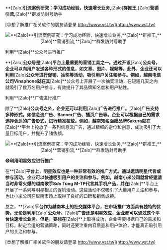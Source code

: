 **[Zalo]**引流案例研究：学习成功经验，快速增长业务,**[Zalo]**群推王,**[Zalo]**营销引流,**[Zalo]**群发防封号助手

[😍想了解推广相关软件的朋友请登录 http://www.vst.tw](http://www.vst.tw)

 <center><img src="https://vst.tw/MP4/tuiguang/png/7.png" alt="**[Zalo]**引流案例研究：学习成功经验，快速增长业务,**[Zalo]**群推王,**[Zalo]**营销引流,**[Zalo]**群发防封号助手"></center>

利用**[Zalo]**公众号进行推广

**[Zalo]**公众号是**[Zalo]**平台上最重要的营销工具之一。通过开设**[Zalo]**公众号，企业可以向用户发送各种形式的信息，如文章、图片、视频等。此外，企业还可以利用**[Zalo]**公众号进行促销、抽奖等活动，吸引用户关注和参与。例如，越南电信公司Vinaphone就在其**[Zalo]**公众号上开展了一次抽奖活动，在短短几天之内就吸引了数万名用户参与，有效提升了其品牌知名度和用户粘性。

利用**[Zalo]**广告进行推广

除了**[Zalo]**公众号之外，企业还可以利用**[Zalo]**广告进行推广。**[Zalo]**广告支持多种形式，如信息流广告、Banner广告、插页广告等。企业可以根据自己的需求选择合适的广告形式，进行精准投放。例如，越南知名面膜品牌Sakura就在**[Zalo]**平台上投放了一系列信息流广告，通过精细的定位和创意，成功吸引了大量目标用户，并提升了销售额。

 <center><img src="https://vst.tw/MP4/tuiguang/png/4.png" alt="**[Zalo]**引流案例研究：学习成功经验，快速增长业务,**[Zalo]**群推王,**[Zalo]**营销引流,**[Zalo]**群发防封号助手"></center>

**😄利用明星效应进行推广**

在**[Zalo]**平台上，明星效应也是一种非常有效的推广方式。通过邀请明星代言或参与活动，企业可以快速吸引用户的关注和参与。例如，越南小米公司就曾经邀请当时非常火爆的越南歌手Sơn Tùng M-TP代言其手机产品，并在**[Zalo]**平台上开展了一系列与明星相关的促销活动。这些活动不仅吸引了大量用户关注和参与，也让小米公司在越南市场上取得了良好的口碑和销售成绩。

总之，**[Zalo]**平台作为越南本土的社交媒体平台，在市场推广方面具有独特的优势。无论是利用**[Zalo]**公众号、**[Zalo]**广告还是明星效应，企业都可以通过这个平台快速增长业务。但是，要想在**[Zalo]**上取得成功，企业需要根据自己的需求和目标，制定合适的营销策略，同时还要注重内容质量和用户体验，才能真正吸引用户的关注和参与。

[😍想了解推广相关软件的朋友请登录 http://www.vst.tw](http://www.vst.tw)




